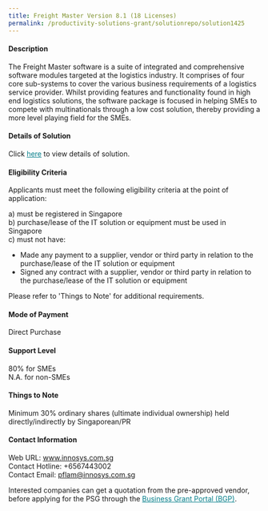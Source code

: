 ```yaml
---
title: Freight Master Version 8.1 (18 Licenses)
permalink: /productivity-solutions-grant/solutionrepo/solution1425
---
```


#### Description

The Freight Master software is a suite of integrated and comprehensive software modules targeted at the logistics industry. It comprises of four core sub-systems to cover the various business requirements of a logistics service provider. Whilst providing features and functionality found in high end logistics solutions, the software package is focused in helping SMEs to compete with multinationals through a low cost solution, thereby providing a more level playing field for the SMEs.

#### Details of Solution

Click <a href='https://govassist.gobusiness.gov.sg/images/psg/Desensitised_Innosys_20200256_Annex_3_Part_4.pdf' style='color:#037e8a'>here</a> to view details of solution.

#### Eligibility Criteria

Applicants must meet the following eligibility criteria at the point of application:

a) must be registered in Singapore <br>
b) purchase/lease of the IT solution or equipment must be used in Singapore <br>
c) must not have:
- Made any payment to a supplier, vendor or third party in relation to the purchase/lease of the IT solution or equipment
- Signed any contract with a supplier, vendor or third party in relation to the purchase/lease of the IT solution or equipment

Please refer to 'Things to Note' for additional requirements.

#### Mode of Payment
Direct Purchase

#### Support Level
80% for SMEs <br>
N.A. for non-SMEs

#### Things to Note
Minimum 30% ordinary shares (ultimate individual ownership) held directly/indirectly by Singaporean/PR

#### Contact Information
Web URL: www.innosys.com.sg <br>Contact Hotline: +6567443002 <br>Contact Email: pflam@innosys.com.sg <br>

Interested companies can get a quotation from the pre-approved vendor, before applying for the PSG through the <a target='_blank' style='color:#037e8a' href='https://www.businessgrants.gov.sg/'>Business Grant Portal (BGP)</a>.
